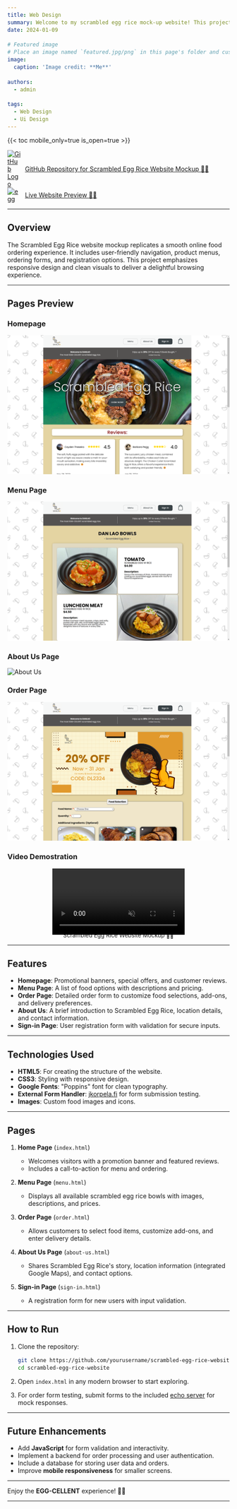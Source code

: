 ```yaml
---
title: Web Design
summary: Welcome to my scrambled egg rice mock-up website! This project is a front-end showcase for a modern and user-friendly online food ordering platform, highlighting our signature Hong Kong-style scrambled egg rice bowls.
date: 2024-01-09

# Featured image
# Place an image named `featured.jpg/png` in this page's folder and customize its options here.
image:
  caption: 'Image credit: **Me**'

authors:
  - admin

tags:
  - Web Design
  - Ui Design
---
```


{{< toc mobile_only=true is_open=true >}}

<a href="https://github.com/Cayden2606/ScrambledEggRice-Website-Mockup" style="display: flex; align-items: center;" target="_blank">
  <img src="https://github.githubassets.com/images/modules/logos_page/GitHub-Mark.png" alt="GitHub Logo" style="width: 30px; margin-right: 10px;">
  GitHub Repository for Scrambled Egg Rice Website Mockup 🍳🍚
</a>

<a href="https://cayden2606.github.io/ScrambledEggRice-Website-Mockup/order.html" style="display: flex; align-items: center;" target="_blank">
  <img src="https://cdn.creazilla.com/emojis/57416/cooking-emoji-clipart-xl.png" alt="egg" style="width: 30px; margin-right: 10px;">
  Live Website Preview 🍳🍚
</a>


---

## Overview

The Scrambled Egg Rice  website mockup replicates a smooth online food ordering experience. It includes user-friendly navigation, product menus, ordering forms, and registration options. This project emphasizes responsive design and clean visuals to deliver a delightful browsing experience.


---

## Pages Preview

### Homepage  
![Homepage](Homepage.png)

### Menu Page  
![Menu](Menu.png)

### About Us Page  
![About Us](AboutUs.png)

### Order Page  
![Buy](Buy.png)

### Video Demostration
<div style="text-align: center;">
  <video autoplay loop muted style="max-width: 100%; height: auto;">
    <source src="Site.mp4" type="video/mp4">
    Your browser does not support the video tag.
  </video>
  <div style="font-size: small; margin-top: -10px;">Scrambled Egg Rice Website Mockup 🍳🍚</div>
</div>

---

## Features

- **Homepage**: Promotional banners, special offers, and customer reviews.
- **Menu Page**: A list of food options with descriptions and pricing.
- **Order Page**: Detailed order form to customize food selections, add-ons, and delivery preferences.
- **About Us**: A brief introduction to Scrambled Egg Rice, location details, and contact information.
- **Sign-in Page**: User registration form with validation for secure inputs.

---

## Technologies Used

- **HTML5**: For creating the structure of the website.
- **CSS3**: Styling with responsive design.
- **Google Fonts**: "Poppins" font for clean typography.
- **External Form Handler**: [jkorpela.fi](https://jkorpela.fi/cgi-bin/echo.cgi) for form submission testing.
- **Images**: Custom food images and icons.

---

## Pages

1. **Home Page** (`index.html`)  
   - Welcomes visitors with a promotion banner and featured reviews.  
   - Includes a call-to-action for menu and ordering.  

2. **Menu Page** (`menu.html`)  
   - Displays all available scrambled egg rice bowls with images, descriptions, and prices.

3. **Order Page** (`order.html`)  
   - Allows customers to select food items, customize add-ons, and enter delivery details.

4. **About Us Page** (`about-us.html`)  
   - Shares Scrambled Egg Rice's story, location information (integrated Google Maps), and contact options.

5. **Sign-in Page** (`sign-in.html`)  
   - A registration form for new users with input validation.

---

## How to Run

1. Clone the repository:
   ```bash
   git clone https://github.com/yourusername/scrambled-egg-rice-website.git
   cd scrambled-egg-rice-website
   ```

2. Open `index.html` in any modern browser to start exploring.

3. For order form testing, submit forms to the included [echo server](https://jkorpela.fi/cgi-bin/echo.cgi) for mock responses.

---

## Future Enhancements

- Add **JavaScript** for form validation and interactivity.
- Implement a backend for order processing and user authentication.
- Include a database for storing user data and orders.
- Improve **mobile responsiveness** for smaller screens.

---


Enjoy the **EGG-CELLENT** experience! 🥚✨

---